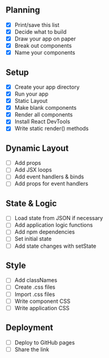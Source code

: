 
## Planning
- [x] Print/save this list 
- [x] Decide what to build 
- [x] Draw your app on paper 
- [x] Break out components 
- [x] Name your components

## Setup
- [x] Create your app directory 
- [x] Run your app
- [x] Static Layout
- [x] Make blank components 
- [x] Render all components 
- [x] Install React DevTools
- [x] Write static render() methods

## Dynamic Layout 
- [ ] Add props
- [ ] Add JSX loops
- [ ] Add event handlers & binds
- [ ] Add props for event handlers

## State & Logic
- [ ] Load state from JSON if necessary 
- [ ] Add application logic functions 
- [ ] Add npm dependencies
- [ ] Set initial state
- [ ] Add state changes with setState 

## Style
- [ ] Add classNames 
- [ ] Create .css files 
- [ ] Import .css files 
- [ ] Write component CSS 
- [ ] Write application CSS

## Deployment
- [ ] Deploy to GitHub pages 
- [ ] Share the link
